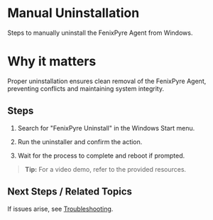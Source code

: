 # Manual Uninstallation

Steps to manually uninstall the FenixPyre Agent from Windows.


# Why it matters

Proper uninstallation ensures clean removal of the FenixPyre Agent, preventing conflicts and maintaining system integrity.

## Steps

1. Search for "FenixPyre Uninstall" in the Windows Start menu.
   <!-- IMG:     ./media/03-setup-&-installation/uninstall-search.png | Alt: Searching for FenixPyre Uninstall -->

2. Run the uninstaller and confirm the action.
   <!-- IMG:     ./media/03-setup-&-installation/uninstall-confirm.png | Alt: Uninstaller confirmation prompt -->

3. Wait for the process to complete and reboot if prompted.

> **Tip:** For a video demo, refer to the provided resources.

## Next Steps / Related Topics

If issues arise, see [Troubleshooting](../09-troubleshooting-&-faq/index.md).
